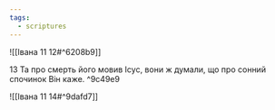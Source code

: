 ```yaml
---
tags:
  - scriptures
---
```


![[Івана 11 12#^6208b9]]

13 Та про смерть його мовив Ісус, вони ж думали, що про сонний спочинок Він каже. ^9c49e9

![[Івана 11 14#^9dafd7]]